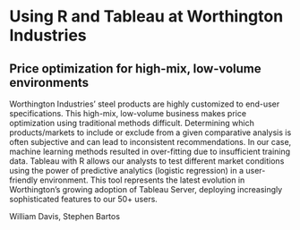 # Using R and Tableau at Worthington Industries
## Price optimization for high-mix, low-volume environments
Worthington Industries’ steel products are highly customized to end-user specifications. This high-mix, low-volume business makes price optimization using traditional methods difficult. Determining which products/markets to include or exclude from a given comparative analysis is often subjective and can lead to inconsistent recommendations. In our case, machine learning methods resulted in over-fitting due to insufficient training data. Tableau with R allows our analysts to test different market conditions using the power of predictive analytics (logistic regression) in a user-friendly environment. This tool represents the latest evolution in Worthington’s growing adoption of Tableau Server, deploying increasingly sophisticated features to our 50+ users. 

William Davis, Stephen Bartos
